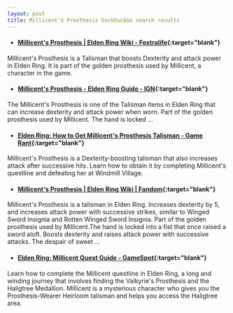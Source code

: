 ```yaml
---
layout: post
title: Millicent's Prosthesis DuckDuckGo search results
---
```

* #### [Millicent's Prosthesis | Elden Ring Wiki - Fextralife](https://eldenring.wiki.fextralife.com/millicent's+prosthesis){:target="blank"}
Millicent's Prosthesis is a Talisman that boosts Dexterity and attack power in Elden Ring. It is part of the golden prosthesis used by Millicent, a character in the game.
* #### [Millicent's Prosthesis - Elden Ring Guide - IGN](https://www.ign.com/wikis/elden-ring/Millicent's_Prosthesis){:target="blank"}
The Millicent's Prosthesis is one of the Talisman items in Elden Ring that can increase dexterity and attack power when worn. Part of the golden prosthesis used by Millicent. The hand is locked ...
* #### [Elden Ring: How to Get Millicent's Prosthesis Talisman - Game Rant](https://gamerant.com/elden-ring-how-get-millicents-prosthesis-talisman/){:target="blank"}
Millicent's Prosthesis is a Dexterity-boosting talisman that also increases attack after successive hits. Learn how to obtain it by completing Millicent's questline and defeating her at Windmill Village.
* #### [Millicent's Prosthesis | Elden Ring Wiki | Fandom](https://eldenring.fandom.com/wiki/Millicent's_Prosthesis){:target="blank"}
Millicent's Prosthesis is a talisman in Elden Ring. Increases dexterity by 5, and increases attack power with successive strikes, similar to Winged Sword Insignia and Rotten Winged Sword Insignia. Part of the golden prosthesis used by Millicent.The hand is locked into a fist that once raised a sword aloft. Boosts dexterity and raises attack power with successive attacks. The despair of sweet ...
* #### [Elden Ring: Millicent Quest Guide - GameSpot](https://www.gamespot.com/articles/elden-ring-millicent-quest-guide/1100-6501520/){:target="blank"}
Learn how to complete the Millicent questline in Elden Ring, a long and winding journey that involves finding the Valkyrie's Prosthesis and the Haligtree Medallion. Millicent is a mysterious character who gives you the Prosthesis-Wearer Heirloom talisman and helps you access the Haligtree area.
